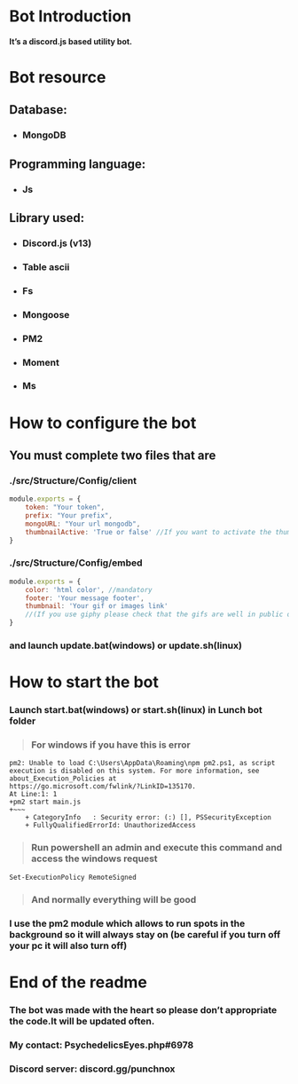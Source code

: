 # Bot Introduction

#### It’s a discord.js based utility bot.

# Bot resource

## Database:
* ### MongoDB

## Programming language:
* ### Js

## Library used:
* ### Discord.js (v13)
* ### Table ascii
* ### Fs
* ### Mongoose
* ### PM2
* ### Moment
* ### Ms

# How to configure the bot
## You must complete two files that are
### ./src/Structure/Config/client
```js
module.exports = {
    token: "Your token",
    prefix: "Your prefix",
    mongoURL: "Your url mongodb",
    thumbnailActive: 'True or false' //If you want to activate the thumbnail on embeds messages
}
```
### ./src/Structure/Config/embed
```js
module.exports = {
    color: 'html color', //mandatory
    footer: 'Your message footer',
    thumbnail: 'Your gif or images link'
    //(If you use giphy please check that the gifs are well in public otherwise its will not work) 
}
```
### and launch update.bat(windows) or update.sh(linux)

# How to start the bot
### Launch start.bat(windows) or start.sh(linux) in Lunch bot folder
>### For windows if you have this is error
```
pm2: Unable to load C:\Users\AppData\Roaming\npm pm2.ps1, as script execution is disabled on this system. For more information, see about_Execution_Policies at 
https://go.microsoft.com/fwlink/?LinkID=135170.
At Line:1: 1
+pm2 start main.js
+~~~
    + CategoryInfo   : Security error: (:) [], PSSecurityException
    + FullyQualifiedErrorId: UnauthorizedAccess
```
>### Run powershell an admin and execute this command and access the windows request
```
Set-ExecutionPolicy RemoteSigned
```
>### And normally everything will be good
### I use the pm2 module which allows to run spots in the background so it will always stay on (be careful if you turn off your pc it will also turn off)



# End of the readme
### The bot was made with the heart so please don’t appropriate the code.It will be updated often.
### My contact: PsychedelicsEyes.php#6978
### Discord server: discord.gg/punchnox
